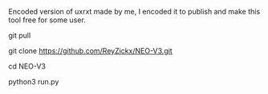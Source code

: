 Encoded version of uxrxt made by me,
I encoded it to publish and make this tool free for some user.

git pull 

git clone https://github.com/ReyZickx/NEO-V3.git 

cd NEO-V3

 python3 run.py
